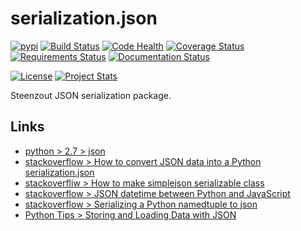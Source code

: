 # serialization.json

[![pypi](https://img.shields.io/pypi/v/steenzout.serialization-json.svg)](https://pypi.python.org/pypi/steenzout.serialization.json/)
[![Build Status](https://travis-ci.org/steenzout/python-serialization-json.svg?branch=master)](https://travis-ci.org/steenzout/python-serialization-json)
[![Code Health](https://landscape.io/github/steenzout/python-serialization-json/master/landscape.svg?style=flat)](https://landscape.io/github/steenzout/python-serialization-json/master)
[![Coverage Status](https://coveralls.io/repos/github/steenzout/python-serialization-json/badge.svg?branch=master)](https://coveralls.io/r/steenzout/python-serialization-json)
[![Requirements Status](https://requires.io/github/steenzout/python-serialization-json/requirements.svg?branch=master)](https://requires.io/github/steenzout/python-serialization-json/requirements/?branch=master)
[![Documentation Status](https://readthedocs.org/projects/python-steenzout-serialization-json/badge/?version=latest)](http://python-steenzout-serialization-json.readthedocs.io/en/latest/?badge=latest)

[![License](https://img.shields.io/badge/license-Apache%20License%202.0-blue.svg?style=flat)][license]
[![Project Stats](https://www.openhub.net/p/python-steenzout-serialization-json/widgets/project_thin_badge.gif)](https://www.openhub.net/p/python-steenzout-serialization-json/)

Steenzout JSON serialization package.


## Links

- [python > 2.7 > json](https://docs.python.org/2.7/library/json.html)
- [stackoverflow > How to convert JSON data into a Python serialization.json](http://stackoverflow.com/questions/6578986/how-to-convert-json-data-into-a-python-serialization.json)
- [stackoverfliw > How to make simplejson serializable class](http://stackoverflow.com/questions/4821940/how-to-make-simplejson-serializable-class)
- [stackoverflow > JSON datetime between Python and JavaScript](http://stackoverflow.com/questions/455580/json-datetime-between-python-and-javascript)
- [stackoverflow > Serializing a Python namedtuple to json](http://stackoverflow.com/questions/5906831/serializing-a-python-namedtuple-to-json)
- [Python Tips > Storing and Loading Data with JSON](https://pythontips.com/2013/08/08/storing-and-loading-data-with-json/)


[license]:  https://raw.githubusercontent.com/steenzout/python-serialization-json/master/LICENSE   "License"
